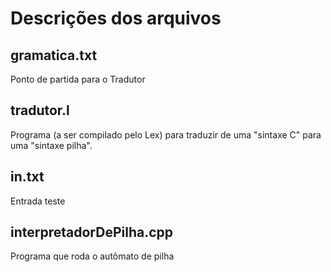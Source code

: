 # Descrições dos arquivos

## gramatica.txt

Ponto de partida para o Tradutor

## tradutor.l

Programa (a ser compilado pelo Lex) para traduzir de uma "sintaxe C" para uma "sintaxe pilha".

## in.txt

Entrada teste

## interpretadorDePilha.cpp

Programa que roda o autômato de pilha

